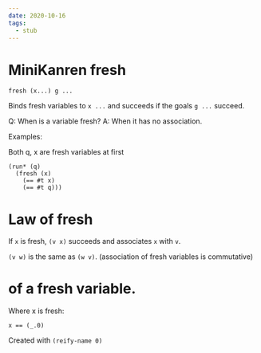 ```yaml
---
date: 2020-10-16
tags: 
  - stub
---
```


# MiniKanren fresh

``` elisp
fresh (x...) g ...
```

Binds fresh variables to `x ...`
and succeeds if the goals `g ...` succeed.

Q: When is a variable fresh?
A: When it has no association.

Examples:

Both q, x are fresh variables at first
```elisp
(run* (q)
  (fresh (x)
    (== #t x)
    (== #t q)))
```

# Law of fresh
If `x` is fresh, `(v x)` succeeds and associates `x` with `v`.

`(v w)` is the same as `(w v)`. (association of fresh variables is commutative)

# <cfb07694>  of a fresh variable.

Where x is fresh:
```
x == (_.0)
```

Created with `(reify-name 0)`
